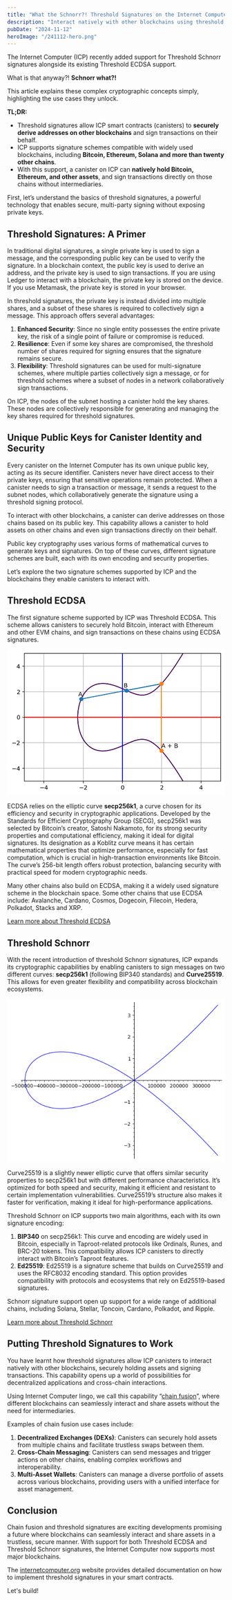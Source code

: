 ```yaml
---
title: "What the Schnorr?! Threshold Signatures on the Internet Computer"
description: "Interact natively with other blockchains using threshold signatures on the Internet Computer. Ethereum, Bitcoin, Solana, and more than twenty other chains are supported."
pubDate: "2024-11-12"
heroImage: "/241112-hero.png"
---
```


The Internet Computer (ICP) recently added support for Threshold Schnorr signatures alongside its existing Threshold ECDSA support. 

What is that anyway?! **Schnorr what?!**

This article explains these complex cryptographic concepts simply, highlighting the use cases they unlock.

**TL;DR:**
- Threshold signatures allow ICP smart contracts (canisters) to **securely derive addresses on other blockchains** and sign transactions on their behalf.
- ICP supports signature schemes compatible with widely used blockchains, including **Bitcoin, Ethereum, Solana and more than twenty other chains**.
- With this support, a canister on ICP can **natively hold Bitcoin, Ethereum, and other assets**, and sign transactions directly on those chains without intermediaries.

First, let’s understand the basics of threshold signatures, a powerful technology that enables secure, multi-party signing without exposing private keys.

## Threshold Signatures: A Primer

In traditional digital signatures, a single private key is used to sign a message, and the corresponding public key can be used to verify the signature. In a blockchain context, the public key is used to derive an address, and the private key is used to sign transactions. If you are using Ledger to interact with a blockchain, the private key is stored on the device. If you use Metamask, the private key is stored in your browser.

In threshold signatures, the private key is instead divided into multiple shares, and a subset of these shares is required to collectively sign a message. This approach offers several advantages:

1. **Enhanced Security**: Since no single entity possesses the entire private key, the risk of a single point of failure or compromise is reduced.
2. **Resilience**: Even if some key shares are compromised, the threshold number of shares required for signing ensures that the signature remains secure.
3. **Flexibility**: Threshold signatures can be used for multi-signature schemes, where multiple parties collectively sign a message, or for threshold schemes where a subset of nodes in a network collaboratively sign transactions.

On ICP, the nodes of the subnet hosting a canister hold the key shares. These nodes are collectively responsible for generating and managing the key shares required for threshold signatures. 

## Unique Public Keys for Canister Identity and Security

Every canister on the Internet Computer has its own unique public key, acting as its secure identifier. Canisters never have direct access to their private keys, ensuring that sensitive operations remain protected. When a canister needs to sign a transaction or message, it sends a request to the subnet nodes, which collaboratively generate the signature using a threshold signing protocol. 

To interact with other blockchains, a canister can derive addresses on those chains based on its public key. This capability allows a canister to hold assets on other chains and even sign transactions directly on their behalf.

Public key cryptography uses various forms of mathematical curves to generate keys and signatures. On top of these curves, different signature schemes are built, each with its own encoding and security properties. 

Let’s explore the two signature schemes supported by ICP and the blockchains they enable canisters to interact with.

## Threshold ECDSA

The first signature scheme supported by ICP was Threshold ECDSA. This scheme allows canisters to securely hold Bitcoin, interact with Ethereum and other EVM chains, and sign transactions on these chains using ECDSA signatures. 

![241112-secp256k1](/public/241112-secp256k1.png)

ECDSA relies on the elliptic curve **secp256k1**, a curve chosen for its efficiency and security in cryptographic applications. Developed by the Standards for Efficient Cryptography Group (SECG), secp256k1 was selected by Bitcoin’s creator, Satoshi Nakamoto, for its strong security properties and computational efficiency, making it ideal for digital signatures. Its designation as a Koblitz curve means it has certain mathematical properties that optimize performance, especially for fast computation, which is crucial in high-transaction environments like Bitcoin. The curve’s 256-bit length offers robust protection, balancing security with practical speed for modern cryptographic needs.

Many other chains also build on ECDSA, making it a widely used signature scheme in the blockchain space. Some other chains that use ECDSA include: Avalanche, Cardano, Cosmos, Dogecoin, Filecoin, Hedera, Polkadot, Stacks and XRP.

[Learn more about Threshold ECDSA](https://internetcomputer.org/docs/current/developer-docs/smart-contracts/signatures/t-ecdsa)

## Threshold Schnorr

With the recent introduction of threshold Schnorr signatures, ICP expands its cryptographic capabilities by enabling canisters to sign messages on two different curves: **secp256k1** (following BIP340 standards) and **Curve25519**. This allows for even greater flexibility and compatibility across blockchain ecosystems.

![241112-curve25519](/public/241112-curve25519.png)

Curve25519 is a slightly newer elliptic curve that offers similar security properties to secp256k1 but with different performance characteristics. It’s optimized for both speed and security, making it efficient and resistant to certain implementation vulnerabilities. Curve25519’s structure also makes it faster for verification, making it ideal for high-performance applications.

Threshold Schnorr on ICP supports two main algorithms, each with its own signature encoding:

1. **BIP340** on secp256k1: This curve and encoding are widely used in Bitcoin, especially in Taproot-related protocols like Ordinals, Runes, and BRC-20 tokens. This compatibility allows ICP canisters to directly interact with Bitcoin’s Taproot features.
2. **Ed25519**: Ed25519 is a signature scheme that builds on Curve25519 and uses the RFC8032 encoding standard. This option provides compatibility with protocols and ecosystems that rely on Ed25519-based signatures.

Schnorr signature support open up support for a wide range of additional chains, including Solana, Stellar, Toncoin, Cardano, Polkadot, and Ripple. 

[Learn more about Threshold Schnorr](https://internetcomputer.org/docs/current/developer-docs/smart-contracts/signatures/t-schnorr)

## Putting Threshold Signatures to Work

You have learnt how threshold signatures allow ICP canisters to interact natively with other blockchains, securely holding assets and signing transactions. This capability opens up a world of possibilities for decentralized applications and cross-chain interactions.

Using Internet Computer lingo, we call this capability “[chain fusion](https://internetcomputer.org/chainfusion)”, where different blockchains can seamlessly interact and share assets without the need for intermediaries. 

Examples of chain fusion use cases include:
1. **Decentralized Exchanges (DEXs)**: Canisters can securely hold assets from multiple chains and facilitate trustless swaps between them.
2. **Cross-Chain Messaging**: Canisters can send messages and trigger actions on other chains, enabling complex workflows and interoperability.
3. **Multi-Asset Wallets**: Canisters can manage a diverse portfolio of assets across various blockchains, providing users with a unified interface for asset management.

## Conclusion

Chain fusion and threshold signatures are exciting developments promising a future where blockchains can seamlessly interact and share assets in a trustless, secure manner. With support for both Threshold ECDSA and Threshold Schnorr signatures, the Internet Computer now supports most major blockchains.

The [internetcomputer.org](https://internetcomputer.org/docs/current/developer-docs/getting-started/network-overview) website provides detailed documentation on how to implement threshold signatures in your smart contracts. 

Let's build!